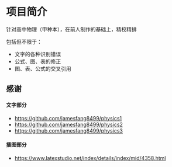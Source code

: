 # 项目简介

针对高中物理（甲种本），在前人制作的基础上，精校精排

包括但不限于：

- 文字的各种识别错误
- 公式、图、表的修正
- 图、表、公式的交叉引用



## 感谢

#### 文字部分

-  https://github.com/jamesfang8499/physics1
-  https://github.com/jamesfang8499/physics2
-  https://github.com/jamesfang8499/physics3

#### 插图部分

- https://www.latexstudio.net/index/details/index/mid/4358.html

